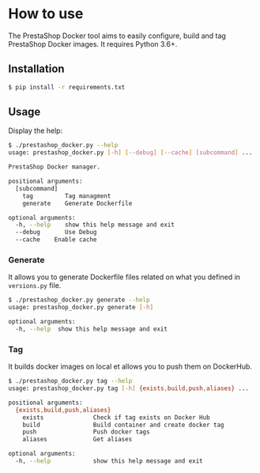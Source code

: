 # How to use

The PrestaShop Docker tool aims to easily configure, build and tag PrestaShop Docker images.
It requires Python 3.6+.

## Installation

```bash
$ pip install -r requirements.txt
```

## Usage

Display the help:

```bash
$ ./prestashop_docker.py --help
usage: prestashop_docker.py [-h] [--debug] [--cache] [subcommand] ...

PrestaShop Docker manager.

positional arguments:
  [subcommand]
    tag         Tag managment
    generate    Generate Dockerfile

optional arguments:
  -h, --help    show this help message and exit
  --debug       Use Debug
  --cache    Enable cache
```

### Generate

It allows you to generate Dockerfile files related on what you defined in `versions.py` file.

```bash
$ ./prestashop_docker.py generate --help
usage: prestashop_docker.py generate [-h]

optional arguments:
  -h, --help  show this help message and exit
```

### Tag

It builds docker images on local et allows you to push them on DockerHub.

```bash
$ ./prestashop_docker.py tag --help
usage: prestashop_docker.py tag [-h] {exists,build,push,aliases} ...

positional arguments:
  {exists,build,push,aliases}
    exists              Check if tag exists on Docker Hub
    build               Build container and create docker tag
    push                Push docker tags
    aliases             Get aliases

optional arguments:
  -h, --help            show this help message and exit
```
